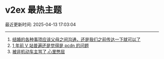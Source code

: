 # v2ex 最热主题

最近更新时间: 2025-04-13 17:03:04

--- 
1. [结婚的各种事项应该父母之间沟通，还是我们之前传达一下就可以了](https://www.v2ex.com/t/1125040) 
2. [1 年前 V 站普遍还是觉得是 pcdn 的问题](https://www.v2ex.com/t/1125044) 
3. [被非机动车主骂了,心里憋屈](https://www.v2ex.com/t/1125073) 
